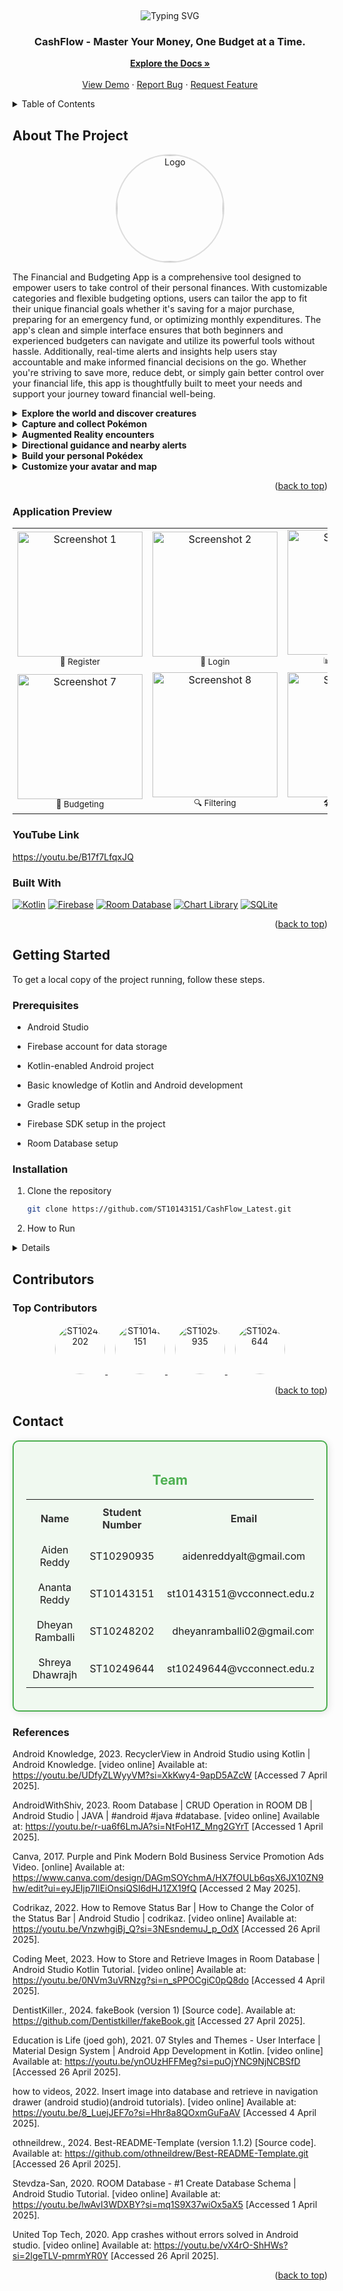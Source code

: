 <a id="readme-top"></a>


<br />

<!--
Code attribution:
For this ReadMe this is the template I used:
othneildrew., 2024. Best-README-Template (version 1.1.2) [Source code]. Available at:< https://github.com/othneildrew/Best-README-Template.git> Accessed 26 April 2025].
 -->

<!-- Project Heading -->
<p align="center">
  <img src="https://readme-typing-svg.demolab.com?font=Fira+Code&size=30&pause=1000&color=00F57C&center=true&vCenter=true&width=500&lines=Welcome+to+CashFlow!;Track+Expenses+Easily!;Budget+Like+a+Pro!💸" alt="Typing SVG" />
</p>

<h3 align="center">CashFlow - Master Your Money, One Budget at a Time.</h3>

<p align="center">
  <a href="https://github.com/ST10143151/CashFlow_Latest"><strong>Explore the Docs »</strong></a>
  <br />
  <br />
  <a href="https://github.com/ST10143151/CashFlow_Latest">View Demo</a>
  ·
  <a href="https://github.com/ST10143151/CashFlow_Latest/issues">Report Bug</a>
  ·
  <a href="https://github.com/ST10143151/CashFlow_Latest/issues">Request Feature</a>
</p>


  


<!-- TABLE OF CONTENTS -->
<details>
  <summary>Table of Contents</summary>
  <ol>
    <li>
      <a href="#about-the-project">About The Project</a>
      <ul>
        <li><a href="#built-with">Built With</a></li>
      </ul>
    </li>
    <li>
      <a href="#getting-started">Getting Started</a>
      <ul>
        <li><a href="#prerequisites">Prerequisites</a></li>
        <li><a href="#installation">Installation</a></li>
      </ul>
    </li>
    <li><a href="#contributors">Contributing</a></li>
    <li><a href="#contact">Contact</a></li>
   
  </ol>
</details>

<!-- ABOUT THE PROJECT -->
## About The Project

 <p align="center">
  <img src="https://github.com/user-attachments/assets/a107be7e-3084-4c39-8760-bd84a0b4a69f" alt="Logo" style="width: 170px; height: 170px; border-radius: 50%; object-fit: cover; border: 2px solid #ddd;">
</p>


The Financial and Budgeting App is a comprehensive tool designed to empower users to take control of their personal finances. With customizable categories and flexible budgeting options, users can tailor the app to fit their unique financial goals whether it's saving for a major purchase, preparing for an emergency fund, or optimizing monthly expenditures. The app's clean and simple interface ensures that both beginners and experienced budgeters can navigate and utilize its powerful tools without hassle. Additionally, real-time alerts and insights help users stay accountable and make informed financial decisions on the go. Whether you're striving to save more, reduce debt, or simply gain better control over your financial life, this app is thoughtfully built to meet your needs and support your journey toward financial well-being.

<details> <summary style="font-weight: bold;">Explore the world and discover creatures</summary> <p>Move around the in-game world and encounter wild Pokémon that appear randomly around you. Each location holds new surprises—rare, legendary, or even hidden creatures waiting to be found.</p> </details> <details> <summary style="font-weight: bold;">Capture and collect Pokémon</summary> <p>Engage with wild Pokémon and capture them to expand your collection. Every captured creature is stored in your in-game encyclopedia, where you can view their details and stats.</p> </details> <details> <summary style="font-weight: bold;">Augmented Reality encounters</summary> <p>Enable the AR mode to see creatures appear through your phone’s camera as if they exist in the real world! Walk around and aim your device to find and capture Pokémon right before your eyes.</p> </details> <details> <summary style="font-weight: bold;">Directional guidance and nearby alerts</summary> <p>Get real-time alerts and directional hints when new creatures appear nearby. The system guides you toward the correct direction, making exploration even more exciting and interactive.</p> </details> <details> <summary style="font-weight: bold;">Build your personal Pokédex</summary> <p>Every Pokémon you capture is added to your Pokédex. View their names, sprites, and stats, and try to complete your collection by catching them all.</p> </details> <details> <summary style="font-weight: bold;">Customize your avatar and map</summary> <p>Personalize your in-game character with custom avatars and explore the map in different themes or styles to match your playstyle.</p> </details>

<p align="right">(<a href="#readme-top">back to top</a>)</p>

### Application Preview

<p align="center">
  <table>
    <tr>
      <td align="center">
        <img src="https://github.com/user-attachments/assets/4f475e5b-a9bf-490e-98bc-91e50e2aff3d" alt="Screenshot 1" width="200"><br>
        <sub>🔐 Register</sub>
      </td>
      <td align="center">
        <img src="https://github.com/user-attachments/assets/a231c364-8934-439d-8a04-ca6b266ce212" alt="Screenshot 2" width="200"><br>
        <sub>🔐 Login </sub>
      </td>
      <td align="center">
        <img src="https://github.com/user-attachments/assets/246a65c1-c7d0-42e0-b1e4-cf168092b77e" alt="Screenshot 3" width="200"><br>
        <sub>📊 Dashboard</sub>
      </td>
      <td align="center">
        <img src="https://github.com/user-attachments/assets/4891c0be-0797-4c2b-995e-3f492ae6e9e0" alt="Screenshot 4" width="200"><br>
        <sub>💸 Tracking</sub>
      </td>
      <td align="center">
        <img src="https://github.com/user-attachments/assets/864a298a-7a15-4233-8625-61eb4d7ab903" alt="Screenshot 5" width="200"><br>
        <sub>📈 Reports</sub>
      </td>
      <td align="center">
        <img src="https://github.com/user-attachments/assets/456fe0cc-b814-4ba9-a53b-1f926eade863" alt="Screenshot 6" width="200"><br>
        <sub>🖥 Feature</sub>
      </td>
    </tr>
    <tr>
      <td align="center">
        <img src="https://github.com/user-attachments/assets/46644294-a57e-48ee-aa76-2919e032bef9" alt="Screenshot 7" width="200"><br>
        <sub>📅 Budgeting</sub>
      </td>
      <td align="center">
        <img src="https://github.com/user-attachments/assets/6f0bf2b6-f29c-4883-9897-2f9ec1d8fb28" alt="Screenshot 8" width="200"><br>
        <sub>🔍 Filtering</sub>
      </td>
      <td align="center">
        <img src="https://github.com/user-attachments/assets/5b199712-c24a-4374-83c6-7cf929955a17" alt="Screenshot 9" width="200"><br>
        <sub>🛠 Categories</sub>
      </td>
      <!-- Empty cells to keep row aligned -->
      <td>
        <img src="https://github.com/user-attachments/assets/a10df17a-95b6-44e1-8d21-1d71790382b8" alt="Screenshot 9" width="200"><br>
        <sub>⬆️ Upload</sub>
      </td>
      <td>
        <img src="https://github.com/user-attachments/assets/b2c1c9b9-309a-4962-92a1-5bc63f74c924" alt="Screenshot 9" width="200"><br>
        <sub>⬇️ Download</sub>
      </td>
      <td></td>
    </tr>
  </table>
</p>

### YouTube Link

https://youtu.be/B17f7LfqxJQ

### Built With

[![Kotlin](https://img.shields.io/badge/Kotlin-7F52FF?style=for-the-badge&logo=kotlin&logoColor=white)](https://kotlinlang.org/)
[![Firebase](https://img.shields.io/badge/Firebase-FFCA28?style=for-the-badge&logo=firebase&logoColor=white)](https://firebase.google.com/)
[![Room Database](https://img.shields.io/badge/Room-Database-00796B?style=for-the-badge)](https://developer.android.com/training/data-storage/room)
[![Chart Library](https://img.shields.io/badge/Chart-Library-4CAF50?style=for-the-badge)](https://github.com/PhilJay/MPAndroidChart)
[![SQLite](https://img.shields.io/badge/SQLite-003B57?style=for-the-badge&logo=sqlite&logoColor=white)](https://www.sqlite.org/)


<p align="right">(<a href="#readme-top">back to top</a>)</p>

<!-- GETTING STARTED -->
## Getting Started

To get a local copy of the project running, follow these steps.

### Prerequisites

- Android Studio

- Firebase account for data storage

- Kotlin-enabled Android project 

- Basic knowledge of Kotlin and Android development

- Gradle setup
  
- Firebase SDK setup in the project 

- Room Database setup
### Installation

1. Clone the repository
   ```sh
   git clone https://github.com/ST10143151/CashFlow_Latest.git
   
2. How to Run
<details>
  <div style="color: #333;">
    <p>Follow these steps to install and set up the <strong>CashFlow</strong> app on your local machine:</p>
  <details>
      <summary style="font-weight: bold; color: #2196F3;">1. Clone the Repository</summary>
      <div style="color: #333;">
        <p>To get the source code, first clone the repository from GitHub:</p>
        <pre><code>git clone https://github.com/ST10143151/CashFlow_Latest.git</code></pre>
        <p>This command will create a local copy of the repository on your machine. You can now navigate to the project folder.</p>
      </div>
    </details>

  <details>
      <summary style="font-weight: bold; color: #2196F3;">2. Open the Project in Android Studio</summary>
      <div style="color: #333;">
        <p>1. Launch <strong>Android Studio</strong>.</p>
        <p>2. In Android Studio, go to <strong>File</strong> → <strong>Open</strong>.</p>
        <p>3. Navigate to the folder where you cloned the repository (<strong>CashFlow_Latest</strong>).</p>
        <p>4. Select the project folder and click <strong>OK</strong>. Android Studio will sync the project with Gradle.</p>
      </div>
    </details>

   <details>
      <summary style="font-weight: bold; color: #2196F3;">3. Install Dependencies</summary>
      <div style="color: #333;">
        <p>Once the project is opened, you need to install all the necessary dependencies and libraries for the app. Android Studio should automatically prompt you 
           to sync the project with Gradle. If this doesn't happen, follow these steps:</p>
        <p>1. In Android Studio, click <strong>File</strong> → <strong>Sync Project with Gradle Files</strong>.</p>
        <p>2. Wait for the Gradle build process to finish.</p>
        <p>This will download and install all required libraries and dependencies that are mentioned in the <strong>build.gradle</strong> files.</p>
      </div>
   </details>

   <details>
      <summary style="font-weight: bold; color: #2196F3;">4. Set Up Firebase</summary>
      <div style="color: #333;">
        <p>The app uses <strong>Firebase</strong> for data storage. Follow the steps below to configure Firebase:</p>
        <ol>
          <li>Go to the <a href="https://console.firebase.google.com/" target="_blank">Firebase Console</a>.</li>
          <li>Create a new project (or select an existing one).</li>
          <li>Follow the instructions to add an Android app to the Firebase project.</li>
          <li>Download the <strong>google-services.json</strong> file after configuring the Firebase project and add it to the <strong>app/</strong> directory of 
              your project in Android Studio.</li>
          <li>Make sure you have enabled the required Firebase services (e.g., Firestore, Firebase Authentication, etc.) depending on your needs.</li>
        </ol>
      </div>
   </details>

  <details>
      <summary style="font-weight: bold; color: #2196F3;">5. Set Up the Database</summary>
      <div style="color: #333;">
        <p>If your app uses <strong>Room Database</strong> for local storage, follow these steps to set it up:</p>
        <ol>
          <li>Make sure the Room dependency is included in your <strong>build.gradle</strong> file. If not, you can add the following to the 
          <strong>dependencies</strong> block:</li>
          <pre><code>implementation "androidx.room:room-runtime:2.3.0"
          kapt "androidx.room:room-compiler:2.3.0"</code></pre>
          <li>Sync the project again to install the Room library.</li>
        </ol>
      </div>
  </details>

  <details>
      <summary style="font-weight: bold; color: #2196F3;">6. Configure Android Emulator (Optional)</summary>
      <div style="color: #333;">
        <p>If you don't have an Android device connected to your computer, you can use an emulator to run the app. Follow these steps to set up an emulator:</p>
        <ol>
          <li>In Android Studio, go to <strong>Tools</strong> → <strong>Device Manager</strong>.</li>
          <li>Click on <strong>Create Virtual Device</strong>.</li>
          <li>Choose a device model and Android version to use.</li>
          <li>Follow the prompts to create and start the emulator.</li>
        </ol>
      </div>
  </details>

  <details>
      <summary style="font-weight: bold; color: #2196F3;">7. Run the Application</summary>
      <div style="color: #333;">
        <p>Once everything is set up, you can run the app by:</p>
        <ol>
          <li>Clicking the <strong>Run</strong> button (green triangle) in Android Studio.</li>
          <li>Choose your connected device or emulator.</li>
          <li>Wait for the app to build and launch.</li>
        </ol>
      </div>
  </details>

  <details>
      <summary style="font-weight: bold; color: #2196F3;">8. Verify Installation</summary>
      <div style="color: #333;">
        <p>After running the app, make sure to verify the following:</p>
        <ul>
          <li>The app should start without any errors.</li>
          <li>Firebase services (authentication, database) should be working as expected.</li>
          <li>Room Database (if used) should store and retrieve data correctly.</li>
        </ul>
      </div>
  </details>

  </div>
</details>

<!-- CONTRIBUTING -->

## Contributors

### Top Contributors

<p align="center">
  <a href="https://github.com/ST10248202" target="_blank">
    <img src="https://avatars.githubusercontent.com/u/128582074?v=4" width="80" height="80" style="border-radius: 50%;" alt="ST10248202"/>
  </a>
  &nbsp;&nbsp;
  <a href="https://github.com/ST10143151" target="_blank">
    <img src="https://avatars.githubusercontent.com/u/128127914?v=4" width="80" height="80" style="border-radius: 50%;" alt="ST10143151"/>
  </a>
  &nbsp;&nbsp;
  <a href="https://github.com/ST10290935" target="_blank">
    <img src="https://avatars.githubusercontent.com/u/128598477?v=4" width="80" height="80" style="border-radius: 50%;" alt="ST10290935"/>
  </a>
   &nbsp;&nbsp;
  <a href="https://github.com/ST10290935" target="_blank">
    <img src="https://avatars.githubusercontent.com/u/128413984?v=4" width="80" height="80" style="border-radius: 50%;" alt="ST10249644"/>
  </a>
</p>

<p align="right">(<a href="#readme-top">back to top</a>)</p>




<!-- CONTACT -->
## Contact

<div style="border: 2px solid #4CAF50; border-radius: 10px; padding: 20px; background-color: #f0f9f0; box-shadow: 2px 2px 12px rgba(0,0,0,0.1); text-align: center;">

  <h2 style="color: #4CAF50;">Team</h2>

  <table style="margin-left: auto; margin-right: auto; text-align: center; border-collapse: collapse;">
    <tr>
      <th style="padding: 10px; color: #333;">Name</th>
      <th style="padding: 10px; color: #333;">Student Number</th>
      <th style="padding: 10px; color: #333;">Email</th>
    </tr>
    <tr>
      <td style="padding: 10px;">Aiden Reddy</td>
      <td style="padding: 10px;">ST10290935</td>
      <td style="padding: 10px;">aidenreddyalt@gmail.com</td>
    </tr>
    <tr>
      <td style="padding: 10px;">Ananta Reddy</td>
      <td style="padding: 10px;">ST10143151</td>
      <td style="padding: 10px;">st10143151@vcconnect.edu.za</td>
    </tr>
    <tr>
      <td style="padding: 10px;">Dheyan Ramballi</td>
      <td style="padding: 10px;">ST10248202</td>
      <td style="padding: 10px;">dheyanramballi02@gmail.com</td>
    </tr>
    <tr>
      <td style="padding: 10px;">Shreya Dhawrajh</td>
      <td style="padding: 10px;">ST10249644</td>
      <td style="padding: 10px;">st10249644@vcconnect.edu.za</td>
    </tr>
  </table>

</div>


### References

Android Knowledge, 2023. RecyclerView in Android Studio using Kotlin | Android Knowledge. [video online] Available at: <https://youtu.be/UDfyZLWyyVM?si=XkKwy4-9apD5AZcW> [Accessed 7 April 2025].

AndroidWithShiv, 2023. Room Database | CRUD Operation in ROOM DB | Android Studio | JAVA | #android #java #database. [video online] Available at: <https://youtu.be/r-ua6f6LmJA?si=NtFoH1Z_Mng2GYrT> [Accessed 1 April 2025].

Canva, 2017. Purple and Pink Modern Bold Business Service Promotion Ads Video. [online] Available at: <https://www.canva.com/design/DAGmSOYchmA/HX7fOULb6qsX6JX10ZN9hw/edit?ui=eyJEIjp7IlEiOnsiQSI6dHJ1ZX19fQ> [Accessed 2 May 2025].

Codrikaz, 2022. How to Remove Status Bar | How to Change the Color of the Status Bar | Android Studio | codrikaz. [video online] Available at: <https://youtu.be/VnzwhgiBj_Q?si=3NEsndemuJ_p_OdX> [Accessed 26 April 2025].

Coding Meet, 2023. How to Store and Retrieve Images in Room Database | Android Studio Kotlin Tutorial. [video online] Available at: <https://youtu.be/0NVm3uVRNzg?si=n_sPPOCgiC0pQ8do> [Accessed 4 April 2025].

DentistKiller., 2024. fakeBook (version 1) [Source code]. Available at: <https://github.com/Dentistkiller/fakeBook.git> [Accessed 27 April 2025].

Education is Life (joed goh), 2021. 07 Styles and Themes - User Interface | Material Design System | Android App Development in Kotlin. [video online] Available at: <https://youtu.be/ynOUzHFFMeg?si=puOjYNC9NjNCBSfD> [Accessed 26 April 2025].

how to videos, 2022. Insert image into database and retrieve in navigation drawer (android studio)(android tutorials). [video online] Available at: <https://youtu.be/8_LuejJEF7o?si=Hhr8a8QOxmGuFaAV> [Accessed 4 April 2025].

othneildrew., 2024. Best-README-Template (version 1.1.2) [Source code]. Available at: <https://github.com/othneildrew/Best-README-Template.git> [Accessed 26 April 2025].

Stevdza-San, 2020. ROOM Database - #1 Create Database Schema | Android Studio Tutorial. [video online] Available at: <https://youtu.be/lwAvI3WDXBY?si=mq1S9X37wiOx5aX5> [Accessed 1 April 2025].

United Top Tech, 2020. App crashes without errors solved in Android studio. [video online] Available at: <https://youtu.be/vX4rO-ShHWs?si=2lgeTLV-pmrmYR0Y> [Accessed 26 April 2025].




<p align="right">(<a href="#readme-top">back to top</a>)</p>

